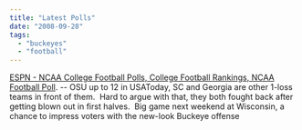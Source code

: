 ```yaml
---
title: "Latest Polls"
date: "2008-09-28"
tags: 
  - "buckeyes"
  - "football"
---
```


[ESPN - NCAA College Football Polls, College Football Rankings, NCAA Football Poll](http://sports.espn.go.com/ncf/rankingsindex). -- OSU up to 12 in USAToday, SC and Georgia are other 1-loss teams in front of them.  Hard to argue with that, they both fought back after getting blown out in first halves.  Big game next weekend at Wisconsin, a chance to impress voters with the new-look Buckeye offense
